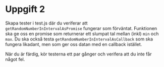 # Uppgift 2

Skapa tester i test.js där du veriferar att `getRandomNumberInIntervalAsPromise` fungerar som förväntat. Funktionen ska ge oss en promise som returnerar ett slumpat tal mellan (inkl) `min` och `max`. Du ska också testa `getRandomNumberInIntervalAsCallback` som ska fungera likadant, men som ger oss datan med en callback istället.

När du är färdig, kör testerna ett par gånger och verifera att du inte får något fel.

